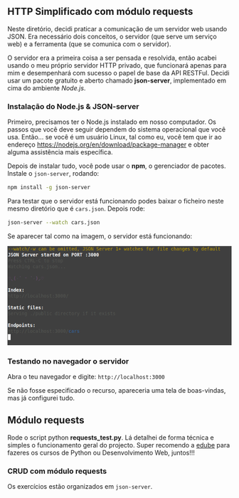
## HTTP Simplificado com módulo requests

Neste diretório, decidi praticar a comunicação de um servidor web usando JSON. Era necessário dois conceitos, o servidor (que serve um serviço web) e a ferramenta (que se comunica com o servidor).

O servidor era a primeira coisa a ser pensada e resolvida, então acabei usando o meu próprio servidor HTTP privado, que funcionará apenas para mim e desempenhará com sucesso o papel de base da API RESTFul. Decidi usar um pacote gratuito e aberto chamado **json-server**, implementado em cima do ambiente *Node.js*.

### Instalação do Node.js & JSON-server

Primeiro, precisamos ter o Node.js instalado em nosso computador. Os passos que você deve seguir dependem do sistema operacional que você usa. Então... se você é um usuário Linux, tal como eu, você tem que ir ao endereço https://nodejs.org/en/download/package-manager e obter alguma assistência mais específica.

Depois de instalar tudo, você pode usar o **npm**, o gerenciador de pacotes. Instale o `json-server`, rodando:

```bash
npm install -g json-server
```

Para testar que o servidor está funcionando podes baixar o ficheiro neste mesmo diretório que é `cars.json`. Depois rode:

```bash
json-server --watch cars.json
```

Se aparecer tal como na imagem, o servidor está funcionando:

![json-server](images/json-server.png)

### Testando no navegador o servidor

Abra o teu navegador e digite: `http://localhost:3000`

Se não fosse especificado o recurso, apareceria uma tela de boas-vindas, mas já configurei tudo.

## Módulo requests

Rode o script python **requests_test.py**. Lá detalhei de forma técnica e simples o funcionamento geral do projecto. Super recomendo a [edube](https://www.edube.org) para fazeres os cursos de Python ou Desenvolvimento Web, juntos!!!

### CRUD com módulo requests

Os exercícios estão organizados em `json-server`.